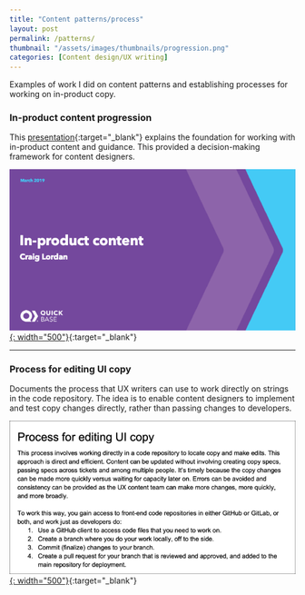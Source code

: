 ```yaml
---
title: "Content patterns/process"
layout: post
permalink: /patterns/
thumbnail: "/assets/images/thumbnails/progression.png"
categories: [Content design/UX writing]
---
```

Examples of work I did on content patterns and establishing processes for working on in-product copy.


### In-product content progression
This [presentation](/assets/pdf/Quick-Base-content-progression.pdf){:target="_blank"} explains the foundation for working with in-product content and guidance. This provided a decision-making framework for content designers.

[![](/assets/images/progression.png){: width="500"}](/assets/pdf/Quick-Base-content-progression.pdf){:target="_blank"}

---

### Process for editing UI copy
Documents the process that UX writers can use to work directly on strings in the code repository. The idea is to enable content designers to implement and test copy changes directly, rather than passing changes to developers.

[![](/assets/images/process.png){: width="500"}](/assets/pdf/process-editing-strings.pdf){:target="_blank"}
